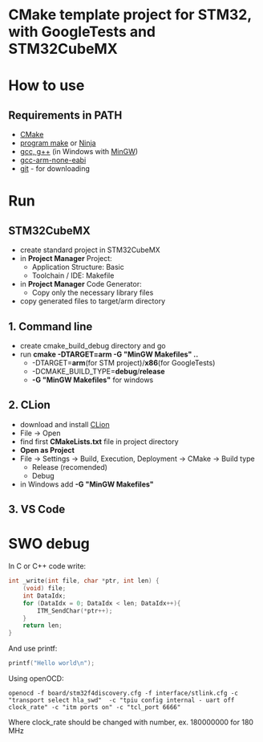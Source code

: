 # CMake template project for STM32, with GoogleTests and STM32CubeMX

# How to use
## Requirements in PATH
- [CMake](https://cmake.org/)
- [program make](https://www.gnu.org/software/make/) or [Ninja](https://ninja-build.org/)
- [gcc, g++](https://gcc.gnu.org/) (in Windows with [MinGW](https://www.youtube.com/watch?v=sXW2VLrQ3Bs))
- [gcc-arm-none-eabi](https://developer.arm.com/tools-and-software/open-source-software/developer-tools/gnu-toolchain/gnu-rm/downloads)
- [git](https://git-scm.com/downloads) - for downloading 

# Run
## STM32CubeMX
- create standard project in STM32CubeMX
- in **Project Manager** Project:
  - Application Structure: Basic
  - Toolchain / IDE: Makefile
- in **Project Manager** Code Generator:
  - Copy only the necessary library files
- copy generated files to target/arm directory

## 1. Command line
- create cmake_build_debug directory and go
- run **cmake -DTARGET=arm -G "MinGW Makefiles" ..**
  - -DTARGET=**arm**(for STM project)/**x86**(for GoogleTests)
  - -DCMAKE_BUILD_TYPE=**debug**/**release**
  - **-G "MinGW Makefiles"** for windows

## 2. CLion
- download and install  [CLion](https://www.jetbrains.com/clion/download/#section=windows)
- File -> Open
- find first **CMakeLists.txt** file in project directory
- **Open as Project**
- File -> Settings -> Build, Execution, Deployment -> CMake -> Build type
  - Release (recomended)
  - Debug
- in Windows add **-G "MinGW Makefiles"**

## 3. VS Code


# SWO debug 
In C or C++ code write:
```C
int _write(int file, char *ptr, int len) {
    (void) file;
    int DataIdx;
    for (DataIdx = 0; DataIdx < len; DataIdx++){
        ITM_SendChar(*ptr++);
    }
    return len;
}
```

And use printf:
```C
printf("Hello world\n");
```

Using openOCD:
```
openocd -f board/stm32f4discovery.cfg -f interface/stlink.cfg -c "transport select hla_swd"  -c "tpiu config internal - uart off clock_rate" -c "itm ports on" -c "tcl_port 6666"
```

Where clock_rate should be changed with number, ex. 180000000 for 180 MHz